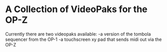 # A Collection of VideoPaks for the OP-Z

Currently there are two videopaks available:
-a version of the tombola sequencer from the OP-1
-a touchscreen xy pad that sends midi out via the OP-Z
